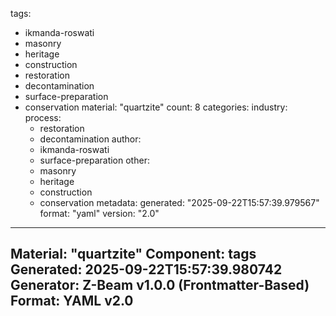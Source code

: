 tags:
  - ikmanda-roswati
  - masonry
  - heritage
  - construction
  - restoration
  - decontamination
  - surface-preparation
  - conservation
material: "quartzite"
count: 8
categories:
  industry:
  process:
    - restoration
    - decontamination
  author:
    - ikmanda-roswati
    - surface-preparation
  other:
    - masonry
    - heritage
    - construction
    - conservation
metadata:
  generated: "2025-09-22T15:57:39.979567"
  format: "yaml"
  version: "2.0"

---
Material: "quartzite"
Component: tags
Generated: 2025-09-22T15:57:39.980742
Generator: Z-Beam v1.0.0 (Frontmatter-Based)
Format: YAML v2.0
---